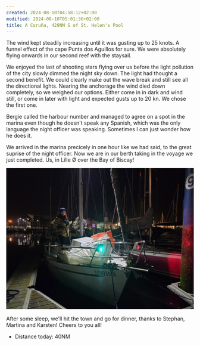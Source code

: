 ```yaml
---
created: 2024-08-10T04:58:12+02:00
modified: 2024-08-10T05:01:36+02:00
title: A Coruña, 429NM S of St. Helen's Pool
---
```


The wind kept steadily increasing until it was gusting up to 25 knots. A funnel effect of the cape Punta dos Aguillos for sure. We were absolutely flying onwards in our second reef with the staysail.

We enjoyed the last of shooting stars flying over us before the light pollution of the city slowly dimmed the night sky down. The light had thought a second benefit. We could clearly make out the wave break and still see all the directional lights. Nearing the anchorage the wind died down completely, so we weighed our options. Either come in in dark and wind still, or come in later with light and expected gusts up to 20 kn. We chose the first one.

Bergie called the harbour number and managed to agree on a spot in the marina even though he doesn't speak any Spanish, which was the only language the night officer was speaking. Sometimes I can just wonder how he does it.

We arrived in the marina precicely in one hour like we had said, to the great suprise of the night officer. Now we are in our berth taking in the voyage we just completed. Us, in Lille Ø over the Bay of Biscay!

![Image](../2024/08d4672267598ee2bc0effada438909e.jpg) 

After some sleep, we'll hit the town and go for dinner, thanks to Stephan, Martina and Karsten! Cheers to you all!

* Distance today: 40NM

